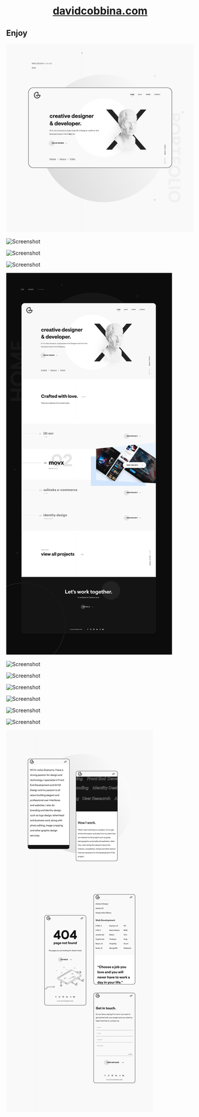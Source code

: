 <h1 align="center">
  <a href="https://anilkumar05.netlify.app/" target="_blank">davidcobbina.com</a>
</h1>


## Enjoy


![Screenshot](assets/screenshots/0.jpg)

![Screenshot](assets/screenshots/1.jpg)

![Screenshot](assets/screenshots/2.jpg)

![Screenshot](assets/screenshots/3.gif)

![Screenshot](assets/screenshots/4.jpg)

![Screenshot](assets/screenshots/5.gif)

![Screenshot](assets/screenshots/6.gif)

![Screenshot](assets/screenshots/7.jpg)

![Screenshot](assets/screenshots/8.jpg)

![Screenshot](assets/screenshots/9.jpg)

![Screenshot](assets/screenshots/10.jpg)

![Screenshot](assets/screenshots/11.jpg)




